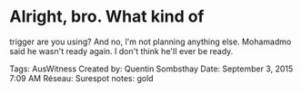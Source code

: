 # Alright, bro. What kind of
trigger are you using? And no,
l'm not planning anything else.
Mohamadmo said he wasn't
ready again. I don't think he'II
ever be ready.

Tags: AusWitness
Created by: Quentin Sombsthay
Date: September 3, 2015 7:09 AM
Réseau: Surespot
notes: gold